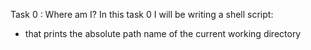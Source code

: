 Task 0 : Where am I?
In this task 0 I will be writing a shell script:
* that prints the absolute path name of the current working directory